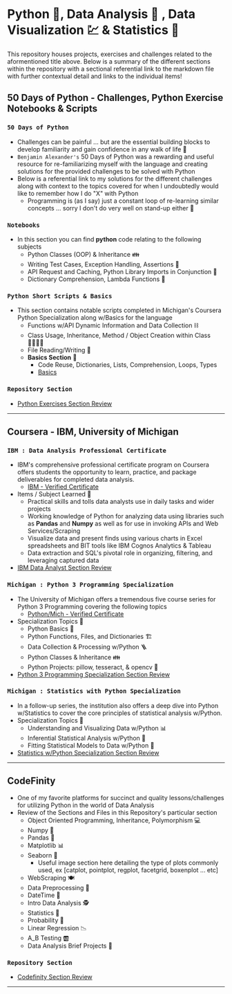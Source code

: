 # Python 🐍, Data Analysis 🔬 , Data Visualization 💹 & Statistics 🎴
This repository houses projects, exercises and challenges related to the aformentioned title above. Below is a summary of the different sections within the repository with a sectional referential link to the markdown file with further contextual detail and links to the individual items!

## **50 Days of Python - Challenges, Python Exercise Notebooks & Scripts**
### `50 Days of Python`
* Challenges can be painful ... but are the essential building blocks to develop familiarity and gain confidence in any walk of life :walking:
* `Benjamin Alexander's` 50 Days of Python was a rewarding and useful resource for re-familiarizing myself with the language and creating solutions for the provided challenges to be solved with Python
* Below is a referential link to my solutions for the different challenges along with context to the topics covered for when I undoubtedly would like to remember how I do "X" with Python
    - Programming is (as I say) just a constant loop of re-learning similar concepts ... sorry I don't do very well on stand-up either 🎤
### `Notebooks`
* In this section you can find **python** code relating to the following subjects
    * Python Classes (OOP) & Inheritance 👪
    * Writing Test Cases, Exception Handling, Assertions 🧪
    * API Request and Caching, Python Library Imports in Conjunction 📑
    * Dictionary Comprehension, Lambda Functions 🦙
### `Python Short Scripts & Basics`
* This section contains notable scripts completed in Michigan's Coursera Python Specialization along w/Basics for the language 
    * Functions w/API Dynamic Information and Data Collection ⛓️
    * Class Usage, Inheritance, Method / Object Creation within Class 👨‍👨‍👧‍👧
    * File Reading/Writing 📁
    * **Basics Section** 🏫
        - Code Reuse, Dictionaries, Lists, Comprehension, Loops, Types
        - [Basics](/PythonExercises/PythonScripts/Python_Basics)

### **`Repository Section`**
* [Python Exercises Section Review](/PythonExercises/python_ex_sect.md)

---

## **Coursera - IBM, University of Michigan**
### `IBM : Data Analysis Professional Certificate`
* IBM's comprehensive professional certificate program on Coursera offers students the opportunity to learn, practice, and package deliverables for completed data analysis.
    - [IBM - Verified Certificate](https://coursera.org/share/6054c553286922a6d725b75612fae96d)
* Items / Subject Learned 🏫
    - Practical skills and tolls data analysts use in daily tasks and wider projects
    - Working knowledge of Python for analyzing data using libraries such as **Pandas** and **Numpy** as well as for use in invoking APIs and Web Services/Scraping
    - Visualize data and present finds using various charts in Excel spreadsheets and BIT tools like IBM Cognos Analytics & Tableau
    - Data extraction and SQL's pivotal role in organizing, filtering, and leveraging captured data
* [IBM Data Analyst Section Review](/Coursera/DataAnalyst_Cert/IBM_DA_Sect_Rev.md)

### `Michigan : Python 3 Programming Specialization`
* The University of Michigan offers a tremendous five course series for Python 3 Programming covering the following topics
    - [Python/Mich - Verified Certificate](https://coursera.org/share/be045ad4edd808c18b8519284c7cb116)
* Specialization Topics 📜
    - Python Basics 🐍
    - Python Functions, Files, and Dictionaries 🏗️
    - Data Collection & Processing w/Python 🪜
    - Python Classes & Inheritance 👪
    - Python Projects: pillow, tesseract, & opencv 📰
* [Python 3 Programming Specialization Section Review](/Coursera/Specializations/Python3/pyth3_spec_review.md)

### `Michigan : Statistics with Python Specialization`
* In a follow-up series, the institution also offers a deep dive into Python w/Statistics to cover the core principles of statistical analysis w/Python.
* Specialization Topics 📜
    - Understanding and Visualizing Data w/Python 📊
    - Inferential Statistical Analysis w/Python 🔢
    - Fitting Statistical Models to Data w/Python 🧮
* [Statistics w/Python Specialization Section Review](/Coursera/Specializations/Stats/Stats_Sec_Rev.md)
---

## **CodeFinity**
* One of my favorite platforms for succinct and quality lessons/challenges for utilizing Python in the world of Data Analysis
* Review of the Sections and Files in this Repository's particular section
    - Object Oriented Programming, Inheritance, Polymorphism 💻
    - Numpy 🥧
    - Pandas 🐼
    - Matplotlib 📊
    - Seaborn 🌊
        * Useful image section here detailing the type of plots commonly used, ex [catplot, pointplot, regplot, facetgrid, boxenplot ... etc]
    - WebScraping :plate_with_cutlery:
    - Data Preprocessing 🧹
    - DateTime 📅
    - Intro Data Analysis 🕵️
    - Statistics 🧰
    - Probability 🎴
    - Linear Regression :chart_with_downwards_trend:
    - A_B Testing 🆎
    - Data Analysis Brief Projects 📁

### **`Repository Section`**
* [Codefinity Section Review](/CodeFinity/cdfinity_sect_sumry.md)

---